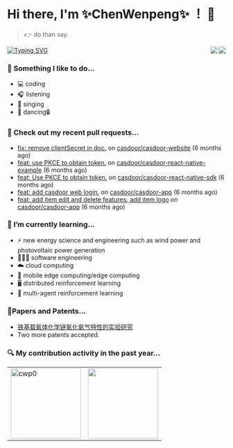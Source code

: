 # Hi there, I'm ✨ChenWenpeng✨ ！ 🤭

> 👉 do than say.

<a href="https://github.com/cwp0/">
  <img align="right" src="https://visitor-badge.laobi.icu/badge?page_id=cwp0.cwp0&left_color=blue&right_color=gray" /> 
</a>

<a href="https://github.com/">
  <img align="center" src="https://readme-typing-svg.demolab.com?font=Fira+Code&pause=1000&width=600&lines=Feeling%20the%20World...%20%20%20%20Coding%20the%20world...&center=true&size=24" alt="Typing SVG" />
</a>

<a href="https://github.com/cwp0/">
  <img align="right" src="https://github-readme-stats.vercel.app/api?username=cwp0&show_icons=true&icon_color=9932cd&text_color=a8a8a8&bg_color=13161B&hide_title=false&hide_border=false" />
</a>

### 🌈 Something I like to do...
- 💻 coding
- 🎧 listening
- 🎤 singing
- 💃 dancing🔒

### 🔨 Check out my recent pull requests...

- [fix: remove clientSecret in doc.](https://github.com/casdoor/casdoor-website/pull/575) on [casdoor/casdoor-website](https://github.com/casdoor/casdoor-website) (6 months ago)
- [feat: use PKCE to obtain token.](https://github.com/casdoor/casdoor-react-native-example/pull/5) on [casdoor/casdoor-react-native-example](https://github.com/casdoor/casdoor-react-native-example) (6 months ago)
- [feat: Use PKCE to obtain token.](https://github.com/casdoor/casdoor-react-native-sdk/pull/3) on [casdoor/casdoor-react-native-sdk](https://github.com/casdoor/casdoor-react-native-sdk) (6 months ago)
- [feat: add casdoor web login.](https://github.com/casdoor/casdoor-app/pull/6) on [casdoor/casdoor-app](https://github.com/casdoor/casdoor-app) (6 months ago)
- [feat: add item edit and delete features, add item logo](https://github.com/casdoor/casdoor-app/pull/4) on [casdoor/casdoor-app](https://github.com/casdoor/casdoor-app) (6 months ago)

### 🌱 I’m currently learning...
- ⚡️ new energy science and engineering such as wind power and photovoltaic power generation
- 🧑🏻‍💻 software engineering
- ☁️ cloud computing
- 📱 mobile edge computing/edge computing
- 🖥️ distributed reinforcement learning
- 🤖 multi-agent reinforcement learning

### 📃Papers and Patents... 
- [铁基载氧体化学链氧化氨气特性的实验研究](https://xueshu.baidu.com/usercenter/paper/show?paperid=1p7m0c40dn1a04e0491y08w09j317716&site=xueshu_se)
- Two more patents accepted.

### 🔍 My contribution activity in the past year...
<table align="center" >
  <tr>
    <td>
      <a href="https://github.com/cwp0/">
        <img height="162em" src="https://github-profile-summary-cards.vercel.app/api/cards/profile-details?username=cwp0&theme=tokyonight&show_icons=true&icon_color=9932cd&text_color=a8a8a8&bg_color=13161B&hide_title=false&hide_border=false" alt="cwp0" />
      </a>
    </td>
    <td>
      <a href="https://github.com/cwp0/">
        <img height="162em" src="https://github-profile-summary-cards.vercel.app/api/cards/stats?username=cwp0&theme=tokyonight&show_icons=true&icon_color=9932cd&text_color=a8a8a8&bg_color=13161B&hide_title=false&hide_border=false" />
      </a>
    </td>
  </tr>
</table>






